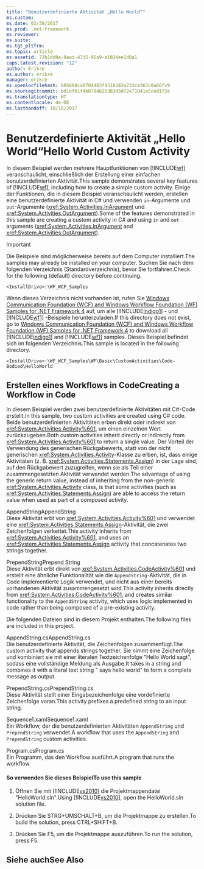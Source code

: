 ```yaml
---
title: "Benutzerdefinierte Aktivität „Hello World“"
ms.custom: 
ms.date: 03/30/2017
ms.prod: .net-framework
ms.reviewer: 
ms.suite: 
ms.tgt_pltfrm: 
ms.topic: article
ms.assetid: 72b1dd0a-9aad-47d5-95a9-a1024ee1d0a1
caps.latest.revision: "12"
author: Erikre
ms.author: erikre
manager: erikre
ms.openlocfilehash: b05608ca0704483f4318342a733ce363c0a66fc9
ms.sourcegitcommit: bd1ef61f4bb794b25383d3d72e71041a5ced172e
ms.translationtype: HT
ms.contentlocale: de-DE
ms.lasthandoff: 10/18/2017
---
```

# <a name="hello-world-custom-activity"></a><span data-ttu-id="eacff-102">Benutzerdefinierte Aktivität „Hello World“</span><span class="sxs-lookup"><span data-stu-id="eacff-102">Hello World Custom Activity</span></span>
<span data-ttu-id="eacff-103">In diesem Beispiel werden mehrere Hauptfunktionen von [!INCLUDE[wf](../../../../includes/wf-md.md)] veranschaulicht, einschließlich der Erstellung einer einfachen benutzerdefinierten Aktivität.</span><span class="sxs-lookup"><span data-stu-id="eacff-103">This sample demonstrates several key features of [!INCLUDE[wf](../../../../includes/wf-md.md)], including how to create a simple custom activity.</span></span> <span data-ttu-id="eacff-104">Einige der Funktionen, die in diesem Beispiel veranschaulicht werden, erstellen eine benutzerdefinierte Aktivität in C# und verwenden `in`-Argumente und `out`-Argumente (<xref:System.Activities.InArgument> und <xref:System.Activities.OutArgument>).</span><span class="sxs-lookup"><span data-stu-id="eacff-104">Some of the features demonstrated in this sample are creating a custom activity in C# and using `in` and `out` arguments (<xref:System.Activities.InArgument> and <xref:System.Activities.OutArgument>).</span></span>  
  
> [!IMPORTANT]
>  <span data-ttu-id="eacff-105">Die Beispiele sind möglicherweise bereits auf dem Computer installiert.</span><span class="sxs-lookup"><span data-stu-id="eacff-105">The samples may already be installed on your computer.</span></span> <span data-ttu-id="eacff-106">Suchen Sie nach dem folgenden Verzeichnis (Standardverzeichnis), bevor Sie fortfahren.</span><span class="sxs-lookup"><span data-stu-id="eacff-106">Check for the following (default) directory before continuing.</span></span>  
>   
>  `<InstallDrive>:\WF_WCF_Samples`  
>   
>  <span data-ttu-id="eacff-107">Wenn dieses Verzeichnis nicht vorhanden ist, rufen Sie [Windows Communication Foundation (WCF) and Windows Workflow Foundation (WF) Samples for .NET Framework 4](http://go.microsoft.com/fwlink/?LinkId=150780) auf, um alle [!INCLUDE[indigo1](../../../../includes/indigo1-md.md)] - und [!INCLUDE[wf1](../../../../includes/wf1-md.md)] -Beispiele herunterzuladen.</span><span class="sxs-lookup"><span data-stu-id="eacff-107">If this directory does not exist, go to [Windows Communication Foundation (WCF) and Windows Workflow Foundation (WF) Samples for .NET Framework 4](http://go.microsoft.com/fwlink/?LinkId=150780) to download all [!INCLUDE[indigo1](../../../../includes/indigo1-md.md)] and [!INCLUDE[wf1](../../../../includes/wf1-md.md)] samples.</span></span> <span data-ttu-id="eacff-108">Dieses Beispiel befindet sich im folgenden Verzeichnis.</span><span class="sxs-lookup"><span data-stu-id="eacff-108">This sample is located in the following directory.</span></span>  
>   
>  `<InstallDrive>:\WF_WCF_Samples\WF\Basic\CustomActivities\Code-Bodied\HelloWorld`  
  
## <a name="creating-a-workflow-in-code"></a><span data-ttu-id="eacff-109">Erstellen eines Workflows in Code</span><span class="sxs-lookup"><span data-stu-id="eacff-109">Creating a Workflow in Code</span></span>  
 <span data-ttu-id="eacff-110">In diesem Beispiel werden zwei benutzerdefinierte Aktivitäten mit C#-Code erstellt.</span><span class="sxs-lookup"><span data-stu-id="eacff-110">In this sample, two custom activities are created using C# code.</span></span> <span data-ttu-id="eacff-111">Beide benutzerdefinierten Aktivitäten erben direkt oder indirekt von <xref:System.Activities.Activity%601>, um einen einzelnen Wert zurückzugeben.</span><span class="sxs-lookup"><span data-stu-id="eacff-111">Both custom activities inherit directly or indirectly from <xref:System.Activities.Activity%601> to return a single value.</span></span> <span data-ttu-id="eacff-112">Der Vorteil der Verwendung des generischen Rückgabewerts, statt von der nicht generischen <xref:System.Activities.Activity>-Klasse zu erben, ist, dass einige Aktivitäten (z. B. <xref:System.Activities.Statements.Assign>) in der Lage sind, auf den Rückgabewert zuzugreifen, wenn sie als Teil einer zusammengesetzten Aktivität verwendet werden.</span><span class="sxs-lookup"><span data-stu-id="eacff-112">The advantage of using the generic return value, instead of inheriting from the non-generic <xref:System.Activities.Activity> class, is that some activities (such as <xref:System.Activities.Statements.Assign>) are able to access the return value when used as part of a composed activity.</span></span>  
  
 <span data-ttu-id="eacff-113">AppendString</span><span class="sxs-lookup"><span data-stu-id="eacff-113">AppendString</span></span>  
 <span data-ttu-id="eacff-114">Diese Aktivität erbt von <xref:System.Activities.Activity%601> und verwendet eine <xref:System.Activities.Statements.Assign>-Aktivität, die zwei Zeichenfolgen verkettet.</span><span class="sxs-lookup"><span data-stu-id="eacff-114">This activity inherits from <xref:System.Activities.Activity%601>, and uses an <xref:System.Activities.Statements.Assign> activity that concatenates two strings together.</span></span>  
  
 <span data-ttu-id="eacff-115">PrependString</span><span class="sxs-lookup"><span data-stu-id="eacff-115">Prepend String</span></span>  
 <span data-ttu-id="eacff-116">Diese Aktivität erbt direkt von <xref:System.Activities.CodeActivity%601> und erstellt eine ähnliche Funktionalität wie die `AppendString`-Aktivität, die in Code implementierte Logik verwendet, und nicht aus einer bereits vorhandenen Aktivität zusammengesetzt wird.</span><span class="sxs-lookup"><span data-stu-id="eacff-116">This activity inherits directly from <xref:System.Activities.CodeActivity%601>, and creates similar functionality to the `AppendString` activity, which uses logic implemented in code rather than being composed of a pre-existing activity.</span></span>  
  
 <span data-ttu-id="eacff-117">Die folgenden Dateien sind in diesem Projekt enthalten.</span><span class="sxs-lookup"><span data-stu-id="eacff-117">The following files are included in this project.</span></span>  
  
 <span data-ttu-id="eacff-118">AppendString.cs</span><span class="sxs-lookup"><span data-stu-id="eacff-118">AppendString.cs</span></span>  
 <span data-ttu-id="eacff-119">Die benutzerdefinierte Aktivität, die Zeichenfolgen zusammenfügt.</span><span class="sxs-lookup"><span data-stu-id="eacff-119">The custom activity that appends strings together.</span></span> <span data-ttu-id="eacff-120">Sie nimmt eine Zeichenfolge und kombiniert sie mit einer literalen Textzeichenfolge "Hello World sagt", sodass eine vollständige Meldung als Ausgabe.</span><span class="sxs-lookup"><span data-stu-id="eacff-120">It takes in a string and combines it with a literal text string " says hello world" to form a complete message as output.</span></span>  
  
 <span data-ttu-id="eacff-121">PrependString.cs</span><span class="sxs-lookup"><span data-stu-id="eacff-121">PrependString.cs</span></span>  
 <span data-ttu-id="eacff-122">Diese Aktivität stellt einer Eingabezeichenfolge eine vordefinierte Zeichenfolge voran.</span><span class="sxs-lookup"><span data-stu-id="eacff-122">This activity prefixes a predefined string to an input string.</span></span>  
  
 <span data-ttu-id="eacff-123">Sequence1.xaml</span><span class="sxs-lookup"><span data-stu-id="eacff-123">Sequence1.xaml</span></span>  
 <span data-ttu-id="eacff-124">Ein Workflow, der die benutzerdefinierten Aktivitäten `AppendString` und `PrependString` verwendet.</span><span class="sxs-lookup"><span data-stu-id="eacff-124">A workflow that uses the `AppendString` and `PrependString` custom activities.</span></span>  
  
 <span data-ttu-id="eacff-125">Program.cs</span><span class="sxs-lookup"><span data-stu-id="eacff-125">Program.cs</span></span>  
 <span data-ttu-id="eacff-126">Ein Programm, das den Workflow ausführt.</span><span class="sxs-lookup"><span data-stu-id="eacff-126">A program that runs the workflow.</span></span>  
  
#### <a name="to-use-this-sample"></a><span data-ttu-id="eacff-127">So verwenden Sie dieses Beispiel</span><span class="sxs-lookup"><span data-stu-id="eacff-127">To use this sample</span></span>  
  
1.  <span data-ttu-id="eacff-128">Öffnen Sie mit [!INCLUDE[vs2010](../../../../includes/vs2010-md.md)] die Projektmappendatei "HelloWorld.sln".</span><span class="sxs-lookup"><span data-stu-id="eacff-128">Using [!INCLUDE[vs2010](../../../../includes/vs2010-md.md)], open the HelloWorld.sln solution file.</span></span>  
  
2.  <span data-ttu-id="eacff-129">Drücken Sie STRG+UMSCHALT+B, um die Projektmappe zu erstellen.</span><span class="sxs-lookup"><span data-stu-id="eacff-129">To build the solution, press CTRL+SHIFT+B.</span></span>  
  
3.  <span data-ttu-id="eacff-130">Drücken Sie F5, um die Projektmappe auszuführen.</span><span class="sxs-lookup"><span data-stu-id="eacff-130">To run the solution, press F5.</span></span>  
  
## <a name="see-also"></a><span data-ttu-id="eacff-131">Siehe auch</span><span class="sxs-lookup"><span data-stu-id="eacff-131">See Also</span></span>
